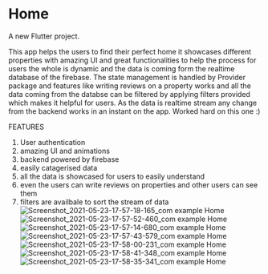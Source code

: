 # Home

A new Flutter project.

This app helps the users to find their perfect home it showcases different properties with amazing UI and great functionalities to help the process for users
the whole is dynamic and the data is coming form the realtime database of the firebase. The state management is handled by Provider package and features like writing reviews on a property works and all the data coming from the databse can be filtered by applying filters provided which makes it helpful for users. As the data is realtime stream any change from the backend works in an instant on the app. Worked hard on this one :)


FEATURES
1. User authentication
2. amazing UI and animations
3. backend powered by firebase
4. easily catagerised data 
5. all the data is showcased for users to easily understand
6. even the users can write reviews on properties and other users can see them
7. filters are availbale to sort the stream of data
![Screenshot_2021-05-23-17-57-18-165_com example Home](https://user-images.githubusercontent.com/61292543/119262525-722a6d80-bb90-11eb-975e-54fe52f9ffb8.jpg)
![Screenshot_2021-05-23-17-57-52-460_com example Home](https://user-images.githubusercontent.com/61292543/119262530-748cc780-bb90-11eb-92f0-4ab090c7c5be.jpg)
![Screenshot_2021-05-23-17-57-14-680_com example Home](https://user-images.githubusercontent.com/61292543/119262533-75bdf480-bb90-11eb-86ae-60b71842f276.jpg)
![Screenshot_2021-05-23-17-57-43-579_com example Home](https://user-images.githubusercontent.com/61292543/119262535-7787b800-bb90-11eb-96d2-c43cce9e2bdc.jpg)
![Screenshot_2021-05-23-17-58-00-231_com example Home](https://user-images.githubusercontent.com/61292543/119262539-78204e80-bb90-11eb-8c9a-06f9cfd8406c.jpg)
![Screenshot_2021-05-23-17-58-41-348_com example Home](https://user-images.githubusercontent.com/61292543/119262541-79517b80-bb90-11eb-85d8-acd78bbabdca.jpg)
![Screenshot_2021-05-23-17-58-35-341_com example Home](https://user-images.githubusercontent.com/61292543/119262542-79ea1200-bb90-11eb-92f3-899171b8bdad.jpg)
